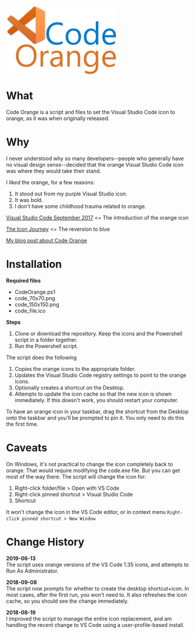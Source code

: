 ![](code-orange-heading.png)

# What
Code Orange is a script and files to set the Visual Studio Code icon to orange, as it was when originally released.

# Why
I never understood why so many developers--people who generally have no visual design sense--decided that the orange Visual Studio Code icon was where they would take their stand.

I *liked* the orange, for a few reasons:
1.  It stood out from my purple Visual Studio icon.
2.  It was bold.
3.  I don't have some childhood trauma related to orange.

[Visual Studio Code September 2017](https://code.visualstudio.com/updates/v1_17#_new-visual-studio-code-logo) <= The introduction of the orange icon

[The Icon Journey](https://code.visualstudio.com/blogs/2017/10/24/theicon) <= The reversion to blue

[My blog post about Code Orange](https://www.softwaremeadows.com/posts/tidbits_vs_code-_orange_icon_resurrection/)

# Installation
**Required files**    
*	CodeOrange.ps1
*	code_70x70.png
*	code_150x150.png
*	code_file.ico

**Steps**    
1.	Clone or download the repository. Keep the icons and the Powershell script in a folder together.
2.	Run the Powershell script.

The script does the following
1.	Copies the orange icons to the appropriate folder.
2.	Updates the Visual Studio Code registry settings to point to the orange icons.
3.	Optionally creates a shortcut on the Desktop.
4.	Attempts to update the icon cache so that the new icon is shown immediately. If this doesn't work, you should restart your computer.

To have an orange icon in your taskbar, drag the shortcut from the Desktop onto the taskbar and you'll be prompted to pin it. You only need to do this the first time.

# Caveats
On Windows, it's not practical to change the icon completely back to orange. That would require modifying the code.exe file. But you can get most of the way there. The script will change the icon for:

1.  Right-click folder/file > Open with VS Code
2.  Right-click pinned shortcut > Visual Studio Code
3.  Shortcut

It won't change the icon in the VS Code editor, or in context menu `Right-click pinned shortcut > New Window`

# Change History
**2019-06-13**  
The script uses orange versions of the VS Code 1.35 icons, and attempts to Run As Administrator.

**2018-09-08**  
The script now prompts for whether to create the desktop shortcut+icon. In most cases, after the first run, you won't need to. It also refreshes the icon cache, so you should see the change immediately.

**2018-08-19**  
I improved the script to manage the entire icon replacement, and am handling the recent change to VS Code using a user-profile-based install.
